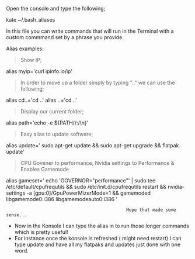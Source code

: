 Open the console and type the following;

  kate ~/.bash_aliases

In this file you can write commands that will run in the Terminal with a custom commmand set by a phrase you provide.

Alias examples:

> Show IP;

  alias myip='curl ipinfo.io/ip'

> In order to move up a folder simply by typing ".." we can use the following;

  alias cd..='cd ..'
  alias ..='cd ..'

> Display our current folder;

  alias path='echo -e ${PATH//:/\\n}'

> Easy alias to update software;

  alias update=' sudo apt-get update && sudo apt-get upgrade && flatpak update'

> CPU Govener to performance, Nvidia settings to Performance & Enables Gamemode

  alias gameset=' echo 'GOVERNOR="performance"' | sudo tee /etc/default/cpufrequtils && sudo /etc/init.d/cpufrequtils restart && nvidia-settings -a [gpu:0]/GpuPowerMizerMode=1 && gamemoded libgamemode0:i386 libgamemodeauto0:i386 ' 

                                                  Hope that made some sense...

- Now in the Konsole I can type the alias in to run those longer commands which is pretty useful!
- For instance once the konsole is refreshed ( might need restart) I can type update and have all my flatpaks and updates just done with one word.

